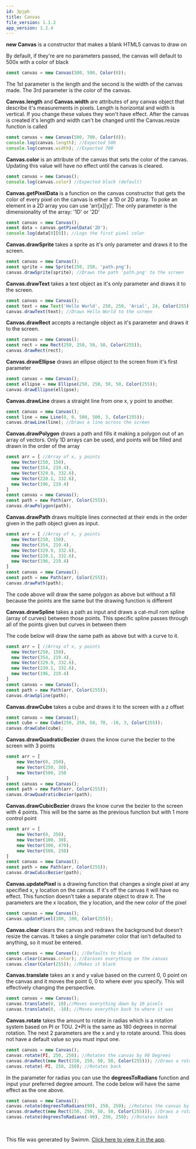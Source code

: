 ```yaml
---
id: 3pjph
title: Canvas
file_version: 1.1.2
app_version: 1.2.4
---
```


**new Canvas** is a constructor that makes a blank HTML5 canvas to draw on

By default, if they're are no parameters passed, the canvas will default to 500x with a color of black

```javascript
const canvas = new Canvas(500, 500, Color(0));
```

The 1st parameter is the length and the second is the width of the canvas made. The 3rd parameter is the color of the canvas.

**Canvas.length** and **Canvas.width** are attributes of any canvas object that describe it's measurements in pixels. Length is horizontal and width is vertical. If you change these values they won't have effect. After the canvas is created it's length and width can't be changed until the Canvas.resize function is called

```javascript
const canvas = new Canvas(500, 700, Color(0));
console.log(canvas.length); //Expected 500
console.log(canvas.width); //Expected 700
```

**Canvas.color** is an attribute of the canvas that sets the color of the canvas. Updating this value will have no effect until the canvas is cleared.

```javascript
const canvas = new Canvas();
console.log(canvas.color) //Expected black (default)
```

**Canvas.getPixelData** is a function on the canvas constructor that gets the color of every pixel on the canvas is either a 1D or 2D array. To poke an element in a 2D array you can use 'arr\[x\]\[y\]'. The only parameter is the dimensionality of the array: '1D' or '2D'

```javascript
const canvas = new Canvas();
const data = canvas.getPixelData('2D');
console.log(data[0][0]); //Logs the first pixel color
```

**Canvas.drawSprite** takes a sprite as it's only parameter and draws it to the screen.

```javascript
const canvas = new Canvas();
const sprite = new Sprite(250, 250, 'path.png');
canvas.drawSprite(sprite); //Draws the path 'path.png' to the screen
```

**Canvas.drawText** takes a text object as it's only parameter and draws it to the screen.

```javascript
const canvas = new Canvas();
const text = new Text('Hello World', 250, 250, 'Arial', 24, Color(255));
canvas.drawText(text); //Draws Hello World to the screen
```

**Canvas.drawRect** accepts a rectangle object as it's parameter and draws it to the screen.

```javascript
const canvas = new Canvas();
const rect = new Rect(250, 250, 50, 50, Color(255));
canvas.drawRect(rect);
```

**Canvas.drawEllipse** draws an ellipse object to the screen from it's first parameter

```javascript
const canvas = new Canvas();
const ellipse = new Ellipse(250, 250, 50, 50, Color(255));
canvas.drawEllipse(ellipse);
```

**Canvas.drawLine** draws a straight line from one x, y point to another.

```javascript
const canvas = new Canvas();
const line = new Line(0, 0, 500, 500, 3, Color(255));
canvas.drawLine(line); //Draws a line across the screen
```

**Canvas.drawPolygon** draws a path and fills it making a polygon out of an array of vectors. Only 1D arrays can be used, and points will be filled and drawn in the order of the array

```javascript
const arr = [ //Array of x, y points
  new Vector(250, 150),
  new Vector(354, 219.4),
  new Vector(329.9, 332.6),
  new Vector(220.1, 332.6),
  new Vector(196, 219.4)
]
const canvas = new Canvas();
const path = new Path(arr, Color(255));
canvas.drawPolygon(path);
```

**Canvas.drawPath** draws multiple lines connected at their ends in the order given in the path object given as input.

```javascript
const arr = [ //Array of x, y points
  new Vector(250, 150),
  new Vector(354, 219.4),
  new Vector(329.9, 332.6),
  new Vector(220.1, 332.6),
  new Vector(196, 219.4)
]
const canvas = new Canvas();
const path = new Path(arr, Color(255));
canvas.drawPath(path);
```

The code above will draw the same polygon as above but without a fill because the points are the same but the drawing function is different

**Canvas.drawSpline** takes a path as input and draws a cat-mull rom spline (array of curves) between those points. This specific spline passes through all of the points given but curves in between them

The code below will draw the same path as above but with a curve to it.

```javascript
const arr = [ //Array of x, y points
  new Vector(250, 150),
  new Vector(354, 219.4),
  new Vector(329.9, 332.6),
  new Vector(220.1, 332.6),
  new Vector(196, 219.4)
]
const canvas = new Canvas();
const path = new Path(arr, Color(255));
canvas.drawSpline(path);
```

**Canvas.drawCube** takes a cube and draws it to the screen with a z offset

```javascript
const canvas = new Canvas();
const cube = new Cube(250, 250, 50, 70, -10, 3, Color(255));
canvas.drawCube(cube);
```

**Canvas.drawQuadraticBezier** draws the know curve the bezier to the screen with 3 points

```javascript
const arr = [
    new Vector(0, 250),
    new Vector(250, 30),
    new Vector(500, 250
]
const canvas = new Canvas();
const path = new Path(arr, Color(255));
canvas.drawQuadraticBezier(path);
```

**Canvas.drawCubicBezier** draws the know curve the bezier to the screen with 4 points. This will be the same as the previous function but with 1 more control point

```javascript
const arr = [
    new Vector(0, 250),
    new Vector(100, 30),
    new Vector(300, 470),
    new Vector(500, 250)
]
const canvas = new Canvas();
const path = new Path(arr, Color(255));
canvas.drawCubicBezier(path);
```

**Canvas.updatePixel** is a drawing function that changes a single pixel at any specified x, y location on the canvas. If it's off the canvas it will have no effect. This function doesn't take a separate object to draw it. The parameters are the x location, the y location, and the new color of the pixel

```javascript
const canvas = new Canvas();
canvas.updatePixel(100, 100, Color(255));
```

**Canvas.clear** clears the canvas and redraws the background but doesn't resize the canvas. It takes a single parameter color that isn't defaulted to anything, so it must be entered.

```javascript
const canvas = new Canvas(); //Defaults to black
canvas.clear(canvas.color); //Earases everything on the canvas
canvas.clear(Color(255)); //Makes it black
```

**Canvas.translate** takes an x and y value based on the current 0, 0 point on the canvas and it moves the point 0, 0 to where ever you specify. This will effectively changing the perspective.

```javascript
const canvas = new Canvas();
canvas.translate(0, 10);//Moves everything down by 10 pixels
canvas.translate(0, -10); //Moves everythin back to where it was
```

**Canvas.rotate** takes the amount to rotate in radias which is a rotation system based on PI or TOU. 2\*PI is the same as 180 degrees in normal rotation. The next 2 parameters are the x and y to rotate around. This does not have a default value so you must input one.

```javascript
const canvas = new Canvas();
canvas.rotate(PI, 250, 250); //Rotates the canvas by 90 Degrees
canvas.drawRect(new Rect(250, 250, 50, 50, Color(255))); //Draws a rotated rect
canvas.rotate(-PI, 250, 250); //Rotates back
```

In the parameter for radias you can use the **degreesToRadians** function and input your preferred degree amount. The code below will have the same effect as the one above.

```javascript
const canvas = new Canvas();
canvas.rotate(degreesToRadians(90), 250, 250); //Rotates the canvas by 90 Degrees
canvas.drawRect(new Rect(250, 250, 50, 50, Color(255))); //Draws a rotated rect
canvas.rotate(degreesToRadians(-90), 250, 250); //Rotates back
```

<br/>

This file was generated by Swimm. [Click here to view it in the app](https://app.swimm.io/repos/Z2l0aHViJTNBJTNBQ2hlZXNlLmpzLTEuMSUzQSUzQUpNSDMxNw==/docs/3pjph).
